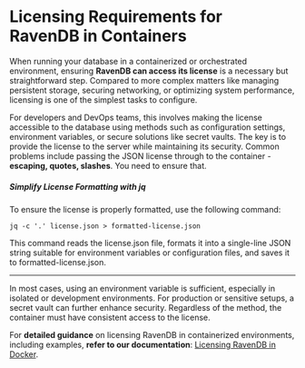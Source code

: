 # Licensing Requirements for RavenDB in Containers

When running your database in a containerized or orchestrated environment, ensuring **RavenDB can access its license** is a necessary but straightforward step. Compared to more complex matters like managing persistent storage, securing networking, or optimizing system performance, licensing is one of the simplest tasks to configure.

For developers and DevOps teams, this involves making the license accessible to the database using methods such as configuration settings, environment variables, or secure solutions like secret vaults. The key is to provide the license to the server while maintaining its security.
Common problems include passing the JSON license through to the container - **escaping, quotes, slashes**.
You need to ensure that.

##### Simplify License Formatting with jq
To ensure the license is properly formatted, use the following command:
```
jq -c '.' license.json > formatted-license.json
```

This command reads the license.json file, formats it into a single-line JSON string suitable for environment variables or configuration files, and saves it to formatted-license.json.

------

In most cases, using an environment variable is sufficient, especially in isolated or development environments. For production or sensitive setups, a secret vault can further enhance security. Regardless of the method, the container must have consistent access to the license.

For **detailed guidance** on licensing RavenDB in containerized environments, including examples, **refer to our documentation**: [Licensing RavenDB in Docker](../../licensing/license-under-docker).
